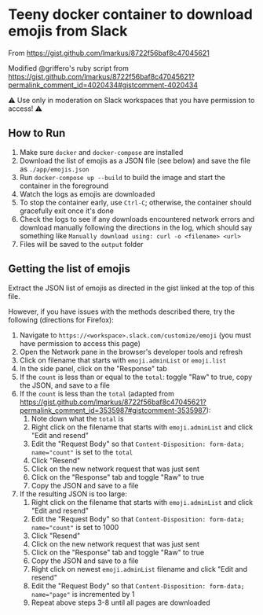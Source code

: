 # Teeny docker container to download emojis from Slack

From https://gist.github.com/lmarkus/8722f56baf8c47045621

Modified @griffero's ruby script from https://gist.github.com/lmarkus/8722f56baf8c47045621?permalink_comment_id=4020434#gistcomment-4020434

⚠️ Use only in moderation on Slack workspaces that you have permission to access! ⚠️

## How to Run

1. Make sure `docker` and `docker-compose` are installed
2. Download the list of emojis as a JSON file (see below) and save the file as `./app/emojis.json`
3. Run `docker-compose up --build` to build the image and start the container in the foreground
4. Watch the logs as emojis are downloaded
5. To stop the container early, use `Ctrl-C`; otherwise, the container should gracefully exit once it's done
6. Check the logs to see if any downloads encountered network errors and download manually following the directions in the log, which should say something like `Manually download using: curl -o <filename> <url>`
7. Files will be saved to the `output` folder

## Getting the list of emojis

Extract the JSON list of emojis as directed in the gist linked at the top of this file.

However, if you have issues with the methods described there, try the following (directions for Firefox):

1. Navigate to `https://<workspace>.slack.com/customize/emoji` (you must have permission to access this page)
2. Open the Network pane in the browser's developer tools and refresh
3. Click on filename that starts with `emoji.adminList` or `emoji.list`
4. In the side panel, click on the "Response" tab
6. If the `count` is less than or equal to the `total`: toggle "Raw" to true, copy the JSON, and save to a file
5. If the `count` is less than the `total` (adapted from https://gist.github.com/lmarkus/8722f56baf8c47045621?permalink_comment_id=3535987#gistcomment-3535987):
    1. Note down what the `total` is
    2. Right click on the filename that starts with `emoji.adminList` and click "Edit and resend"
    3. Edit the "Request Body" so that `Content-Disposition: form-data; name="count"` is set to the `total`
    4. Click "Resend"
    5. Click on the new network request that was just sent
    6. Click on the "Response" tab and toggle "Raw" to true
    7. Copy the JSON and save to a file
8. If the resulting JSON is too large:
    1. Right click on the filename that starts with `emoji.adminList` and click "Edit and resend"
    2. Edit the "Request Body" so that `Content-Disposition: form-data; name="count"` is set to 1000
    3. Click "Resend"
    4. Click on the new network request that was just sent
    5. Click on the "Response" tab and toggle "Raw" to true
    6. Copy the JSON and save to a file
    7. Right click on newest `emoji.adminList` filename and click "Edit and resend"
    8. Edit the "Request Body" so that `Content-Disposition: form-data; name="page"` is incremented by 1
    9. Repeat above steps 3-8 until all pages are downloaded
